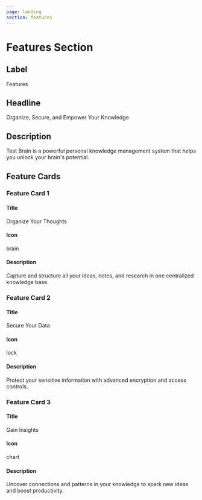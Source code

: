 ```yaml
---
page: landing
section: features
---
```

# Features Section

## Label
Features

## Headline
Organize, Secure, and Empower Your Knowledge

## Description
Test Brain is a powerful personal knowledge management system that helps you unlock your brain's potential.

## Feature Cards

### Feature Card 1

#### Title
Organize Your Thoughts

#### Icon
brain

#### Description
Capture and structure all your ideas, notes, and research in one centralized knowledge base.

### Feature Card 2

#### Title
Secure Your Data

#### Icon
lock

#### Description
Protect your sensitive information with advanced encryption and access controls.

### Feature Card 3

#### Title
Gain Insights

#### Icon
chart

#### Description
Uncover connections and patterns in your knowledge to spark new ideas and boost productivity.
